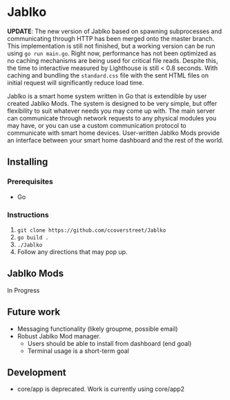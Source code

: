 # Jablko

**UPDATE**: The new version of Jablko based on spawning subprocesses and communicating through HTTP has been merged onto the master branch. This implementation is still not finished, but a working version can be run using `go run main.go`. Right now, performance has not been optimized as no caching mechanisms are being used for critical file reads. Despite this, the time to interactive measured by Lighthouse is still < 0.8 seconds. With caching and bundling the `standard.css` file with the sent HTML files on initial request will significantly reduce load time.

Jablko is a smart home system written in Go that is extendible by user created Jablko Mods. The system is designed to be very simple, but offer flexibility to suit whatever needs you may come up with. The main server can communicate through network requests to any physical modules you may have, or you can use a custom communication protocol to communicate with smart home devices. User-written Jablko Mods provide an interface between your smart home dashboard and the rest of the world.

## Installing

### Prerequisites
- Go

### Instructions

1. `git clone https://github.com/ccoverstreet/Jablko`
2. `go build .`
3. `./Jablko`
4. Follow any directions that may pop up.


## Jablko Mods

In Progress

## Future work

- Messaging functionality (likely groupme, possible email) 
- Robust Jablko Mod manager.
  - Users should be able to install from dashboard (end goal)
  - Terminal usage is a short-term goal

## Development

- core/app is deprecated. Work is currently using core/app2

